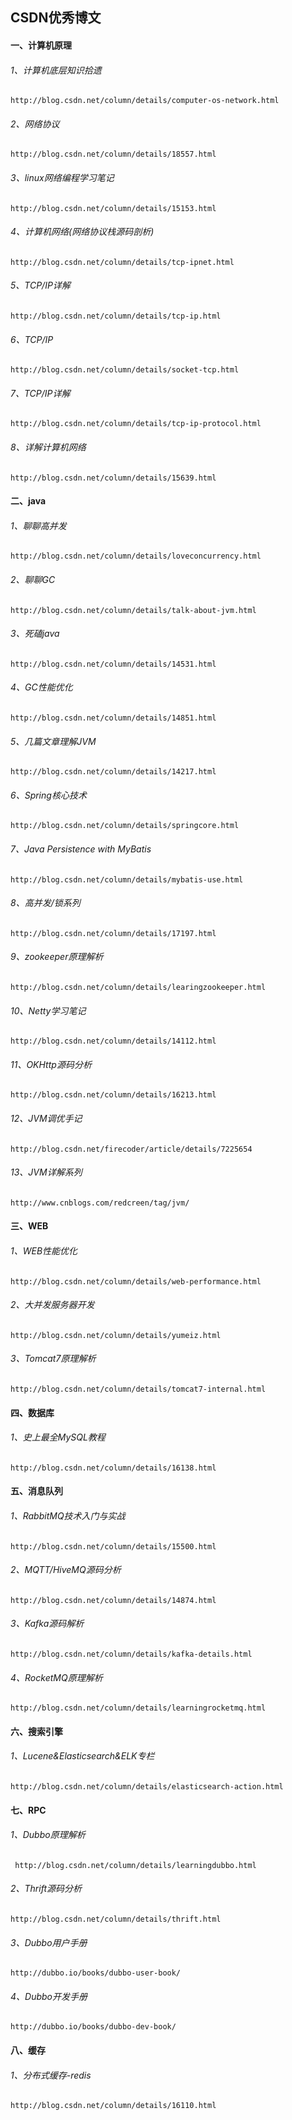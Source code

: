 ## CSDN优秀博文

#### 一、计算机原理

###### 1、计算机底层知识拾遗

```http
http://blog.csdn.net/column/details/computer-os-network.html
```

###### 2、网络协议

```http
http://blog.csdn.net/column/details/18557.html
```

###### 3、linux网络编程学习笔记

```http
http://blog.csdn.net/column/details/15153.html
```

###### 4、计算机网络(网络协议栈源码剖析)

```http
http://blog.csdn.net/column/details/tcp-ipnet.html
```

###### 5、TCP/IP详解

```http
http://blog.csdn.net/column/details/tcp-ip.html
```

###### 6、TCP/IP

```http
http://blog.csdn.net/column/details/socket-tcp.html
```

###### 7、TCP/IP详解

```http
http://blog.csdn.net/column/details/tcp-ip-protocol.html
```

###### 8、详解计算机网络

```http
http://blog.csdn.net/column/details/15639.html
```

#### 二、java

###### 1、聊聊高并发

```http
http://blog.csdn.net/column/details/loveconcurrency.html
```

###### 2、聊聊GC

```HTTP
http://blog.csdn.net/column/details/talk-about-jvm.html
```

###### 3、死磕java

```http
http://blog.csdn.net/column/details/14531.html
```

###### 4、GC性能优化

```http
http://blog.csdn.net/column/details/14851.html
```

###### 5、几篇文章理解JVM

```http
http://blog.csdn.net/column/details/14217.html
```

###### 6、Spring核心技术

```http
http://blog.csdn.net/column/details/springcore.html
```

###### 7、Java Persistence with MyBatis

```http
http://blog.csdn.net/column/details/mybatis-use.html
```

###### 8、高并发/锁系列

```http
http://blog.csdn.net/column/details/17197.html
```

###### 9、zookeeper原理解析

```http
http://blog.csdn.net/column/details/learingzookeeper.html
```

###### 10、Netty学习笔记

```http
http://blog.csdn.net/column/details/14112.html
```

###### 11、OKHttp源码分析

```http
http://blog.csdn.net/column/details/16213.html
```

###### 12、JVM调优手记

```http
http://blog.csdn.net/firecoder/article/details/7225654
```

###### 13、JVM详解系列

```http
http://www.cnblogs.com/redcreen/tag/jvm/
```

#### 三、WEB

###### 1、WEB性能优化

```http
http://blog.csdn.net/column/details/web-performance.html
```

###### 2、大并发服务器开发

```http
http://blog.csdn.net/column/details/yumeiz.html
```

###### 3、Tomcat7原理解析

```http
http://blog.csdn.net/column/details/tomcat7-internal.html
```

#### 四、数据库

###### 1、史上最全MySQL教程

```http
http://blog.csdn.net/column/details/16138.html
```

#### 五、消息队列

###### 1、RabbitMQ技术入门与实战

```http
http://blog.csdn.net/column/details/15500.html
```

###### 2、MQTT/HiveMQ源码分析

```http
http://blog.csdn.net/column/details/14874.html
```

###### 3、Kafka源码解析

```HTTP
http://blog.csdn.net/column/details/kafka-details.html
```

###### 4、RocketMQ原理解析

```http
http://blog.csdn.net/column/details/learningrocketmq.html
```

#### 六、搜索引擎

###### 1、Lucene&Elasticsearch&ELK专栏

```http
http://blog.csdn.net/column/details/elasticsearch-action.html
```

#### 七、RPC

###### 1、Dubbo原理解析

```http
 http://blog.csdn.net/column/details/learningdubbo.html
```

###### 2、Thrift源码分析

```http
http://blog.csdn.net/column/details/thrift.html
```

###### 3、Dubbo用户手册

```http
http://dubbo.io/books/dubbo-user-book/
```

###### 4、Dubbo开发手册

```http
http://dubbo.io/books/dubbo-dev-book/
```

#### 八、缓存

###### 1、分布式缓存-redis

```http
http://blog.csdn.net/column/details/16110.html
```

